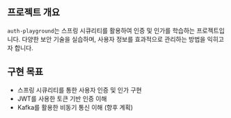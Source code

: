 ## 프로젝트 개요
`auth-playground`는 스프링 시큐리티를 활용하여 인증 및 인가를 학습하는 프로젝트입니다. 다양한 보안 기술을 실습하며, 사용자 정보를 효과적으로 관리하는 방법을 익히고자 합니다.

## 구현 목표
- 스프링 시큐리티를 통한 사용자 인증 및 인가 구현
- JWT를 사용한 토큰 기반 인증 이해
- Kafka를 활용한 비동기 통신 이해 (향후 계획)
